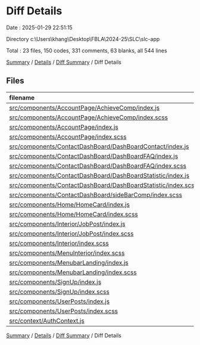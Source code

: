 # Diff Details

Date : 2025-01-29 22:51:15

Directory c:\\Users\\khang\\Desktop\\FBLA\\2024-25\\SLC\\slc-app

Total : 23 files,  150 codes, 331 comments, 63 blanks, all 544 lines

[Summary](results.md) / [Details](details.md) / [Diff Summary](diff.md) / Diff Details

## Files
| filename | language | code | comment | blank | total |
| :--- | :--- | ---: | ---: | ---: | ---: |
| [src/components/AccountPage/AchieveComp/index.js](/src/components/AccountPage/AchieveComp/index.js) | JavaScript | -2 | 0 | 0 | -2 |
| [src/components/AccountPage/AchieveComp/index.scss](/src/components/AccountPage/AchieveComp/index.scss) | SCSS | 2 | 0 | 0 | 2 |
| [src/components/AccountPage/index.js](/src/components/AccountPage/index.js) | JavaScript | -1 | 0 | -1 | -2 |
| [src/components/AccountPage/index.scss](/src/components/AccountPage/index.scss) | SCSS | 18 | 0 | 2 | 20 |
| [src/components/ContactDashBoard/DashBoardContact/index.js](/src/components/ContactDashBoard/DashBoardContact/index.js) | JavaScript | 11 | 7 | 5 | 23 |
| [src/components/ContactDashBoard/DashBoardFAQ/index.js](/src/components/ContactDashBoard/DashBoardFAQ/index.js) | JavaScript | 28 | 6 | 2 | 36 |
| [src/components/ContactDashBoard/DashBoardFAQ/index.scss](/src/components/ContactDashBoard/DashBoardFAQ/index.scss) | SCSS | 0 | 7 | -2 | 5 |
| [src/components/ContactDashBoard/DashBoardStatistic/index.js](/src/components/ContactDashBoard/DashBoardStatistic/index.js) | JavaScript | 0 | 67 | 6 | 73 |
| [src/components/ContactDashBoard/DashBoardStatistic/index.scss](/src/components/ContactDashBoard/DashBoardStatistic/index.scss) | SCSS | 0 | 236 | 38 | 274 |
| [src/components/ContactDashBoard/sideBarComp/index.scss](/src/components/ContactDashBoard/sideBarComp/index.scss) | SCSS | 1 | 0 | 1 | 2 |
| [src/components/Home/HomeCard/index.js](/src/components/Home/HomeCard/index.js) | JavaScript | -2 | -34 | -1 | -37 |
| [src/components/Home/HomeCard/index.scss](/src/components/Home/HomeCard/index.scss) | SCSS | 79 | 2 | 18 | 99 |
| [src/components/Interior/JobPost/index.js](/src/components/Interior/JobPost/index.js) | JavaScript | -4 | 0 | -1 | -5 |
| [src/components/Interior/JobPost/index.scss](/src/components/Interior/JobPost/index.scss) | SCSS | 4 | 0 | 1 | 5 |
| [src/components/Interior/index.scss](/src/components/Interior/index.scss) | SCSS | 2 | 0 | 0 | 2 |
| [src/components/MenuInterior/index.scss](/src/components/MenuInterior/index.scss) | SCSS | 1 | 0 | 0 | 1 |
| [src/components/MenubarLanding/index.js](/src/components/MenubarLanding/index.js) | JavaScript | 0 | 1 | 0 | 1 |
| [src/components/MenubarLanding/index.scss](/src/components/MenubarLanding/index.scss) | SCSS | 0 | 0 | -1 | -1 |
| [src/components/SignUp/index.js](/src/components/SignUp/index.js) | JavaScript | 2 | 0 | 0 | 2 |
| [src/components/SignUp/index.scss](/src/components/SignUp/index.scss) | SCSS | 14 | 1 | 2 | 17 |
| [src/components/UserPosts/index.js](/src/components/UserPosts/index.js) | JavaScript | -3 | 17 | -2 | 12 |
| [src/components/UserPosts/index.scss](/src/components/UserPosts/index.scss) | SCSS | 0 | 6 | 3 | 9 |
| [src/context/AuthContext.js](/src/context/AuthContext.js) | JavaScript | 0 | 15 | -7 | 8 |

[Summary](results.md) / [Details](details.md) / [Diff Summary](diff.md) / Diff Details